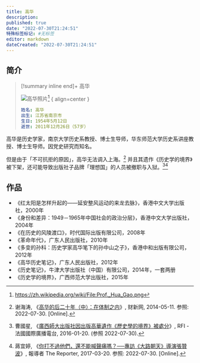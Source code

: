 ```yaml
---
title: 高华
description:
published: true
date: "2022-07-30T21:24:51"
特殊标签标记: #无标签
editor: markdown
dateCreated: "2022-07-30T21:24:51"
---
```


## 简介

> [!summary inline end]+ 高华
>
> ![高华照片](https://s3.tebi.io/ggame/people/高华/Prof._Hua_Gao.webp)[^photo]
> { align=center }
>
> ```yaml
> 姓名: 高华
> 出生: 江苏省南京市
> 生日: 1954年5月12日
> 逝世: 2011年12月26日（57岁）
> ```

[^photo]: <https://zh.wikipedia.org/wiki/File:Prof._Hua_Gao.png>

高华是历史学家，南京大学历史系教授、博士生导师，华东师范大学历史系讲座教授、博士生导师。因党史研究而知名。

但是由于「不可抗拒的原因」，高华无法调入上海。[^100675738_all] 并且其遗作《历史学的境界》被下架，还可能导致出版社子品牌「理想国」的人员被撤职与入狱。[^20160120][^dczp]

[^100675738_all]: 谢海涛, 《[高华的后二十年（中）：在体制之内](https://web.archive.org/web/20170605011853/http://culture.caixin.com/2014-05-11/100675738_all.html)》, 财新网, 2014-05-11. 参照: 2022-07-30. [Online].

[^20160120]: 曹國星, 《[廣西師大出版社因出版高華遺作《歷史學的境界》被處分](https://web.archive.org/web/20220730140213/https://www.rfi.fr/tw/中國/20160120-廣西師大出版社因出版高華遺作《歷史學的境界》被處分)》, RFI - 法國國際廣播電台, 2016-01-20. (参照 2022-07-30).

[^dczp]: 蔣宜婷, 《[你打不過他們，還不能喊聲痛嗎？──專訪《大路朝天》導演張贊波](https://web.archive.org/web/20210731190514/https://www.twreporter.org/a/director-chang-zan-po)》, 報導者 The Reporter, 2017-03-20. 参照: 2022-07-30. [Online].

## 作品

+   《红太阳是怎样升起的——延安整风运动的来龙去脉》，香港中文大学出版社，2000年
+   《身份和差异：1949－1965年中国社会的政治分层》，香港中文大学出版社，2004年
+   《在历史的风陵渡口》，时代国际出版有限公司，2008年
+   《革命年代》，广东人民出版社，2010年
+   《多变的孙科：历史学家高华笔下的孙中山之子》，香港中和出版有限公司，2012年
+   《高华历史笔记》，广东人民出版社，2012年
+   《历史笔记》，牛津大学出版社（中国）有限公司，2014年，一套两册
+   《历史学的境界》，广西师范大学出版社，2015年
